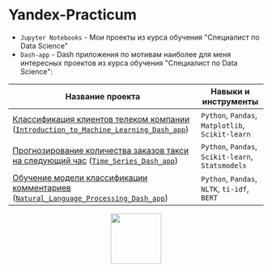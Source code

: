 # Yandex-Practicum
- `Jupyter Notebooks` - Мои проекты из курса обучения "Специалист по Data Science"
- `Dash-app` - Dash приложения по мотивам наиболее для меня интересных проектов из курса обучения "Специалист по Data Science":

| Название проекта | Навыки и инструменты |
|------------------|----------------------|
| [Классификация клиентов телеком компании](https://github.com/UsilaDobry/Yandex-Practicum/tree/main/Jupyter%20Notebooks/Классификация%20клиентов%20телеком%20компании "Ссылка на проект Jupyter Notebooks") ([`Introduction_to_Machine_Learning_Dash_app`](https://github.com/UsilaDobry/Yandex-Practicum/tree/main/Dash_app/Introduction_to_Machine_Learning_Dash_app "Ссылка на Dash приложение")) | `Python`, `Pandas`, `Matplotlib`, `Scikit-learn` |
| [Прогнозирование количества заказов такси на следующий час](https://github.com/UsilaDobry/Yandex-Practicum/tree/main/Jupyter%20Notebooks/Прогнозирование%20количества%20заказов%20такси%20на%20следующий%20час "ссылка на проект Jupyter Notebooks") ([`Time_Series_Dash_app`](https://github.com/UsilaDobry/Yandex-Practicum/tree/main/Dash_app/Time_Series_Dash_app "Ссылка на Dash приложение")) | `Python`, `Pandas`, `Scikit-learn`, `Statsmodels` |
| [Обучение модели классификации комментариев](https://github.com/UsilaDobry/Yandex-Practicum/tree/main/Jupyter%20Notebooks/Обучение%20модели%20классификации%20комментариев "Ссылка на проект Jupyter Notebooks") ([`Natural_Language_Processing_Dash_app`](https://github.com/UsilaDobry/Yandex-Practicum/tree/main/Dash_app/Natural_Language_Processing_Dash_app "Ссылка на Dash приложение")) | `Python`, `Pandas`, `NLTK`, `ti-idf`, `BERT` |



<div id="header" align="center">
  <img src="https://media.giphy.com/media/gjrYDwbjnK8x36xZIO/giphy.gif" width="100"/>
</div>

